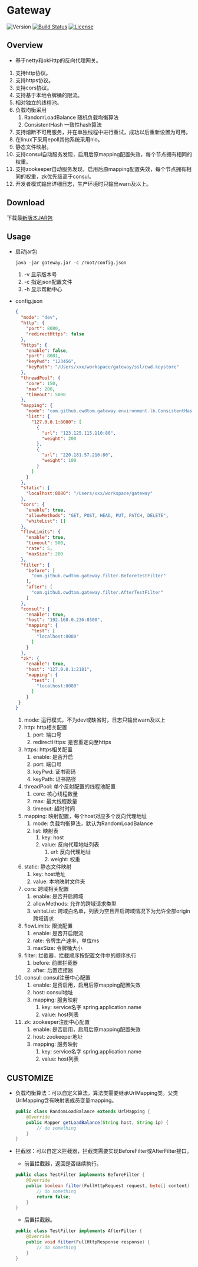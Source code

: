 # Gateway

![Version](https://img.shields.io/badge/version-3.1.1-green.svg)
[![Build Status](https://travis-ci.org/cwdtom/gateway.svg?branch=master)](https://travis-ci.org/cwdtom/gateway)
[![License](https://img.shields.io/badge/license-MIT-blue.svg)](http://opensource.org/licenses/MIT)

## Overview
- 基于netty和okHttp的反向代理网关。
1. 支持http协议。
1. 支持https协议。
1. 支持cors协议。
1. 支持基于本地令牌桶的限流。
1. 相对独立的线程池。
1. 负载均衡采用
    1. RandomLoadBalance 随机负载均衡算法
    1. ConsistentHash 一致性hash算法
1. 支持熔断不可用服务，并在单独线程中进行重试，成功以后重新设置为可用。
1. 在linux下采用epoll其他系统采用nio。
1. 静态文件映射。
1. 支持consul自动服务发现，启用后原mapping配置失效，每个节点拥有相同的权重。
1. 支持zookeeper自动服务发现，启用后原mapping配置失效，每个节点拥有相同的权重，zk优先级高于consul。
1. 开发者模式输出详细日志，生产环境时只输出warn及以上。

## Download

下载最[新版本JAR包](https://github.com/cwdtom/gateway/releases/download/3.1.0/gateway-3.1.0.jar)

## Usage

- 启动jar包
    ```shell
    java -jar gateway.jar -c /root/config.json
    ```
    1. -v 显示版本号
    1. -c 指定json配置文件
    1. -h 显示帮助中心
    
- config.json
    ```json
    {
      "mode": "dev",
      "http": {
        "port": 8080,
        "redirectHttps": false
      },
      "https": {
        "enable": false,
        "port": 8081,
        "keyPwd": "123456",
        "keyPath": "/Users/xxx/workspace/gateway/ssl/cwd.keystore"
      },
      "threadPool": {
        "core": 150,
        "max": 200,
        "timeout": 5000
      },
      "mapping": {
        "mode": "com.github.cwdtom.gateway.environment.lb.ConsistentHash",
        "list": {
          "127.0.0.1:8080": [
            {
              "url": "123.125.115.110:80",
              "weight": 200
            },
            {
              "url": "220.181.57.216:80",
              "weight": 100
            }
          ]
        }
      },
      "static": {
        "localhost:8080": "/Users/xxx/workspace/gateway"
      },
      "cors": {
        "enable": true,
        "allowMethods": "GET, POST, HEAD, PUT, PATCH, DELETE",
        "whiteList": []
      },
      "flowLimits": {
        "enable": true,
        "timeout": 500,
        "rate": 5,
        "maxSize": 200
      },
      "filter": {
        "before": [
          "com.github.cwdtom.gateway.filter.BeforeTestFilter"
        ],
        "after": [
          "com.github.cwdtom.gateway.filter.AfterTestFilter"
        ]
      },
      "consul": {
        "enable": true,
        "host": "192.168.0.236:8500",
        "mapping": {
          "test": [
            "localhost:8080"
          ]
        }
      },
      "zk": {
        "enable": true,
        "host": "127.0.0.1:2181",
        "mapping": {
          "test": [
            "localhost:8080"
          ]
        }
     }
    }
    ```
    1. mode: 运行模式，不为dev或缺省时，日志只输出warn及以上
    1. http: http相关配置
        1. port: 端口号
        1. redirectHttps: 是否重定向至https
    1. https: https相关配置
        1. enable: 是否开启
        1. port: 端口号
        1. keyPwd: 证书密码
        1. keyPath: 证书路径
    1. threadPool: 单个反射配置的线程池配置
        1. core: 核心线程数量
        1. max: 最大线程数量
        1. timeout: 超时时间
    1. mapping: 映射配置，每个host对应多个反向代理地址
        1. mode: 负载均衡算法，默认为RandomLoadBalance
        1. list: 映射表
            1. key: host
            1. value: 反向代理地址列表
                1. url: 反向代理地址
                1. weight: 权重
    1. static: 静态文件映射
        1. key: host地址
        1. value: 本地映射文件夹
    1. cors: 跨域相关配置
        1. enable: 是否开启跨域
        1. allowMethods: 允许的跨域请求类型
        1. whiteList: 跨域白名单，列表为空且开启跨域情况下为允许全部origin跨域请求
    1. flowLimits: 限流配置
        1. enable: 是否开启限流
        1. rate: 令牌生产速率，单位ms
        1. maxSize: 令牌桶大小
    1. filter: 拦截器，拦截顺序按配置文件中的顺序执行
        1. before: 前置拦截器
        1. after: 后置连接器
    1. consul: consul注册中心配置
        1. enable: 是否启用，启用后原mapping配置失效
        1. host: consul地址
        1. mapping: 服务映射
            1. key: service名字 spring.application.name
            1. value: host列表
    1. zk: zookeeper注册中心配置
        1. enable: 是否启用，启用后原mapping配置失效
        1. host: zookeeper地址
        1. mapping: 服务映射
            1. key: service名字 spring.application.name
            1. value: host列表

## CUSTOMIZE

- 负载均衡算法：可以自定义算法，算法类需要继承UrlMapping类。父类UrlMapping含有映射表成员变量mapping。

    ```java
    public class RandomLoadBalance extends UrlMapping {
        @Override
        public Mapper getLoadBalance(String host, String ip) {
            // do something
        }
    }
    ```
    
- 拦截器：可以自定义拦截器，拦截类需要实现BeforeFilter或AfterFilter接口。

    - 前置拦截器，返回是否继续执行。
    
    ```java
    public class TestFilter implements BeforeFilter {
        @Override
        public boolean filter(FullHttpRequest request, byte[] content) {
            // do something
            return false;
        }
    }
    ```
    
    - 后置拦截器。
    
    ```java
    public class TestFilter implements AfterFilter {  
        @Override
        public void filter(FullHttpResponse response) {
            // do something
        }
    }
    ```